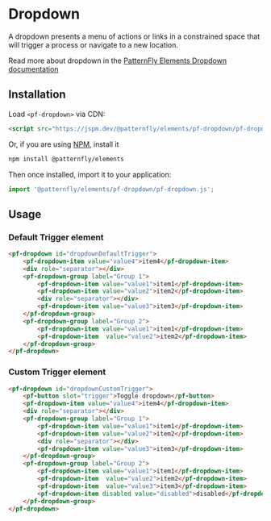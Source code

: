 # Dropdown

A dropdown presents a menu of actions or links in a constrained space that will trigger a process or navigate to a new location.

Read more about dropdown in the [PatternFly Elements Dropdown documentation](https://patternflyelements.org/components/dropdown)

##  Installation

Load `<pf-dropdown>` via CDN:

```html
<script src="https://jspm.dev/@patternfly/elements/pf-dropdown/pf-dropdown.js"></script>
```

Or, if you are using [NPM](https://npm.im), install it

```bash
npm install @patternfly/elements
```

Then once installed, import it to your application:

```js
import '@patternfly/elements/pf-dropdown/pf-dropdown.js';
```

## Usage

### Default Trigger element

```html
<pf-dropdown id="dropdownDefaultTrigger">
    <pf-dropdown-item value="value4">item4</pf-dropdown-item>
    <div role="separator"></div>
    <pf-dropdown-group label="Group 1">
        <pf-dropdown-item value="value1">item1</pf-dropdown-item>
        <pf-dropdown-item value="value2">item2</pf-dropdown-item>
        <div role="separator"></div>
        <pf-dropdown-item value="value3">item3</pf-dropdown-item>
    </pf-dropdown-group>
    <pf-dropdown-group label="Group 2">
        <pf-dropdown-item value="value1">item1</pf-dropdown-item>
        <pf-dropdown-item  value="value2">item2</pf-dropdown-item>
    </pf-dropdown-group>
</pf-dropdown>
```

### Custom Trigger element

```html
<pf-dropdown id="dropdownCustomTrigger">
    <pf-button slot="trigger">Toggle dropdown</pf-button>
    <pf-dropdown-item value="value4">item4</pf-dropdown-item>
    <div role="separator"></div>
    <pf-dropdown-group label="Group 1">
        <pf-dropdown-item value="value1">item1</pf-dropdown-item>
        <pf-dropdown-item value="value2">item2</pf-dropdown-item>
        <div role="separator"></div>
        <pf-dropdown-item value="value3">item3</pf-dropdown-item>
    </pf-dropdown-group>
    <pf-dropdown-group label="Group 2">
        <pf-dropdown-item value="value1">item1</pf-dropdown-item>
        <pf-dropdown-item  value="value2">item2</pf-dropdown-item>
        <pf-dropdown-item  value="value3">item3</pf-dropdown-item>
        <pf-dropdown-item disabled value="disabled">disabled</pf-dropdown-item>
    </pf-dropdown-group>
</pf-dropdown>
```
